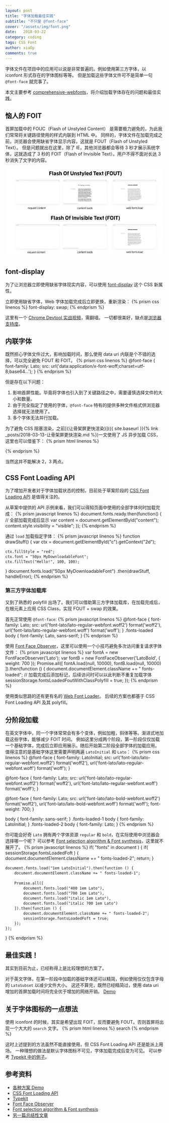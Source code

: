 ```yaml
---
layout: post
title: "字体加载最佳实践"
subtitle: "不只是 @font-face"
cover: "/assets/img/font.png"
date:   2018-03-22
category: coding
tags: CSS Font
author: xiaOp
comments: true
---
```


字体文件在项目中的应用可以说是非常普遍的。例如使用第三方字体，以 iconfont 形式存在的字体图标等等。
但是加载这些字体文件可不是简单一句 `@font-face` 就完事了。

本文主要参考 [comprehensive-webfonts](https://www.zachleat.com/web/comprehensive-webfonts/)，将介绍加载字体存在的问题和最佳实践。

## 恼人的 FOIT

首屏加载中的 FOUC（Flash of Unstyled Content） 是需要极力避免的，为此我们常常将关键路径使用的样式内联到 HTML 中。
同样的，字体文件在加载完成之前，浏览器会使用缺省字体显示内容，这就是 FOUT（Flash of Unstyled Text）。
但是问题就出在这里，除了 IE，其他浏览器都会等待 3 秒才展示系统字体，这就造成了 3 秒的 FOIT（Flash of Invisible Text）。用户不得不面对长达 3 秒消失了文字的内容。

![FOUT & FOIT](/assets/img/fout-foit.png)

## font-display

为了让浏览器立即使用缺省字体现实内容，可以使用 [font-display](https://tabatkins.github.io/specs/css-font-display/#valdef-font-face-font-display-swap) 这个 CSS 新属性。

立即使用缺省字体，Web 字体加载完成后立即更换，重新渲染：
{% prism css linenos %}
font-display: swap;
{% endprism %}

这里有一个 [Chrome Devtool 实战视频](https://www.youtube.com/watch?v=yRrrL0Mg1pM&t=487s)，需翻墙。
一切都很美好，缺点是[浏览器支持度](http://caniuse.com/#search=font-display)。

## 内联字体

既然担心字体文件过大，影响加载时间，那么使用 data uri 内联是个不错的选择，可以完全避免 FOUT 和 FOIT。
{% prism css linenos %}
@font-face {
	font-family: Lato;
    src: url('data:application/x-font-woff;charset=utf-8;base64...');
}
{% endprism %}

但是存在以下问题：
1. 影响首屏性能。毕竟将字体也引入到了关键路径之中，需要谨慎选择文件的大小和数量。
2. 由于完全指定了使用的字体，`@font-face` 特有的提供多种文件格式供浏览器选择就无法使用了。
3. 多个字体无法并行加载。

为了避免 CSS 阻塞渲染，之前[《让骨架屏更快渲染》]({{ site.baseurl }}{% link _posts/2018-03-13-让骨架屏更快渲染.md %})一文使用了 JS 异步加载 CSS，这里也可以借鉴下：
{% prism html linenos %}
<script>
    /*! loadCSS: load a CSS file asynchronously*/
    (function(e){"use strict";var t=function(t,n,r)});
	loadCSS("async-data-uri.css");
</script>
{% endprism %}

当然这并不能解决 2，3 两点。

## CSS Font Loading API

为了增加开发者对于字体加载状态的控制，目前处于草案阶段的 [CSS Font Loading API](https://drafts.csswg.org/css-font-loading/) 是值得关注的。

从草案中提供的 API 示例来看，我们可以得知页面中使用的全部字体何时加载完成：
{% prism javascript linenos %}
document.fonts.ready.then(function() {
    // 全部加载完成后显示
    var content = document.getElementById("content");
    content.style.visibility = "visible";
});
{% endprism %}

通过 `load` 加载指定字体：
{% prism javascript linenos %}
function drawStuff() {
    var ctx = document.getElementById("c").getContext("2d");

    ctx.fillStyle = "red";
    ctx.font = "50px MyDownloadableFont";
    ctx.fillText("Hello!", 100, 100);
}
document.fonts.load("50px MyDownloadableFont")
    .then(drawStuff, handleError);
{% endprism %}

### 第三方字体加载库

又到了熟悉的 polyfill 出场了。我们可以借助第三方字体加载库，在加载完成后，在根元素上应用 CSS Class，实现 FOUT + swap 的效果。

首先正常使用 `@font-face`:
{% prism javascript linenos %}
@font-face {
    font-family: Lato;
    src: url('font-lato/lato-regular-webfont.woff2') format('woff2'),
        url('font-lato/lato-regular-webfont.woff') format('woff');
}
.fonts-loaded body {
    font-family: Lato, sans-serif;
}
{% endprism %}

使用 [Font Face Observer](https://github.com/bramstein/fontfaceobserver)，这里可以使用一个小技巧避免多次访问重复请求字体文件：
{% prism javascript linenos %}
var fontA = new FontFaceObserver('Lato');
var fontB = new FontFaceObserver('LatoBold', {
    weight: 700
});
Promise.all([
    fontA.load(null, 10000),
    fontB.load(null, 10000)
]).then(function () {
    document.documentElement.className += " fonts-loaded";
    // 加载完成后添加标记，后续访问时可以以此判断不重复加载字体
    sessionStorage.fontsLoadedFoutWithClassPolyfill = true;
});
{% endprism %}

使用类似思路的还有更有名的 [Web Font Loader](https://github.com/typekit/webfontloader)。
后续的方案也都基于 CSS Font Loading API 及其 polyfill。

## 分阶段加载

在英文字体中，同一个字体常常会有多个变体，例如加粗，斜体等等。渐进式地加载这些字体，能够减少 FOIT 时间。
例如这里分成两个阶段，第一阶段仅仅加载一个基础字体，完成后立即应用展示。随后开始第二阶段全部字体的加载应用。
值得注意的是基础字体这里需要声明两遍 `LatoInitial` 和 `Lato`：
{% prism css linenos %}
@font-face {
	font-family: LatoInitial;
	src: url('font-lato/lato-regular-webfont.woff2') format('woff2'),
		url('font-lato/lato-regular-webfont.woff') format('woff');
}

@font-face {
	font-family: Lato;
	src: url('font-lato/lato-regular-webfont.woff2') format('woff2'),
		url('font-lato/lato-regular-webfont.woff') format('woff');
}

@font-face {
	font-family: Lato;
	src: url('font-lato/lato-bold-webfont.woff2') format('woff2'),
		url('font-lato/lato-bold-webfont.woff') format('woff');
	font-weight: 700;
}

body {
	font-family: sans-serif;
}
.fonts-loaded-1 body {
	font-family: LatoInitial;
}
.fonts-loaded-2 body {
	font-family: Lato;
}
{% endprism %}

你可能会好奇 `Lato` 拥有两个字体资源 `regular` 和 `bold`，在实际使用中浏览器会选择哪一个呢？
可以参考 [Font selection algorithm & Font synthesis](https://www.igvita.com/2014/09/16/optimizing-webfont-selection-and-synthesis/)，这里就不展开了。
{% prism javascript linenos %}
if( "fonts" in document ) {
    if( sessionStorage.fontsLoadedFoft ) {
        document.documentElement.className += " fonts-loaded-2";
        return;
    }

    document.fonts.load("1em LatoInitial").then(function () {
        document.documentElement.className += " fonts-loaded-1";

        Promise.all([
            document.fonts.load("400 1em Lato"),
            document.fonts.load("700 1em Lato"),
            document.fonts.load("italic 1em Lato"),
            document.fonts.load("italic 700 1em Lato")
        ]).then(function () {
            document.documentElement.className += " fonts-loaded-2";
            sessionStorage.fontsLoadedFoft = true;
        });
    });
}
{% endprism %}

## 最佳实践！

其实到目前为止，已经称得上是比较理想的方案了。

对于英文字体，在第一阶段中加载的基础字体还可以精简，例如使用仅仅包含字母的 `LatoSubset` 以减少文件大小。
这还不算完，既然已经精简过，使用 data uri 增加的首屏加载时间将完全优于增加的网络开销。
[Demo](https://github.com/zachleat/web-font-loading-recipes/blob/master/critical-foft-data-uri-polyfill.html)

## 关于字体图标的一点想法

使用 iconfont 的时候，其实是希望出现 FOIT，反而要避免 FOUT。否则首屏将出现一个大大的 `search` 文字。
{% prism html linenos %}
<span class='material-icon'>search</span>
{% endprism %}

这时上述提到的方法虽然不能直接使用，但 CSS Font Loading API 还是能派上用场。
一种理想的做法是默认字体图标不可见，字体加载完成后变为可见。
可以参考 [Typekit 中的例子](https://blog.typekit.com/2010/10/29/font-events-controlling-the-fout/)。

## 参考资料

* [各种方案 Demo](https://github.com/zachleat/web-font-loading-recipes)
* [CSS Font Loading API](https://drafts.csswg.org/css-font-loading/)
* [Typekit](https://helpx.adobe.com/typekit/using/embed-codes.html#Advancedembedcode)
* [Font Face Observer](https://github.com/bramstein/fontfaceobserver)
* [Font selection algorithm & Font synthesis](https://www.igvita.com/2014/09/16/optimizing-webfont-selection-and-synthesis/)
* [另一篇总结性文章](https://www.sitepoint.com/optimizing-web-fonts-for-performance-the-state-of-the-art/)